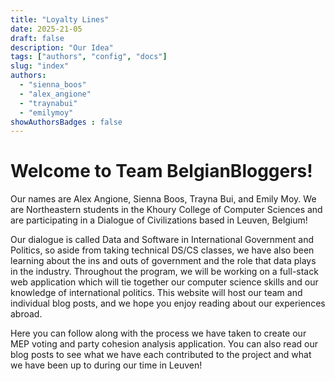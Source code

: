 ```yaml
---
title: "Loyalty Lines"
date: 2025-21-05
draft: false
description: "Our Idea"
tags: ["authors", "config", "docs"]
slug: "index"
authors:
  - "sienna_boos"
  - "alex_angione"
  - "traynabui"
  - "emilymoy"
showAuthorsBadges : false
---
```



# Welcome to Team BelgianBloggers!

Our names are Alex Angione, Sienna Boos, Trayna Bui, and Emily Moy. We are Northeastern students in the Khoury College of Computer Sciences and are participating in a Dialogue of Civilizations based in Leuven, Belgium!

Our dialogue is called Data and Software in International Government and Politics, so aside from taking technical DS/CS classes, we have also been learning about the ins and outs of government and the role that data plays in the industry. Throughout the program, we will be working on a full-stack web application which will tie together our computer science skills and our knowledge of international politics. This website will host our team and individual blog posts, and we hope you enjoy reading about our experiences abroad.

Here you can follow along with the process we have taken to create our MEP voting and party cohesion analysis application. You can also read our blog posts to see what we have each contributed to the project and what we have been up to during our time in Leuven!